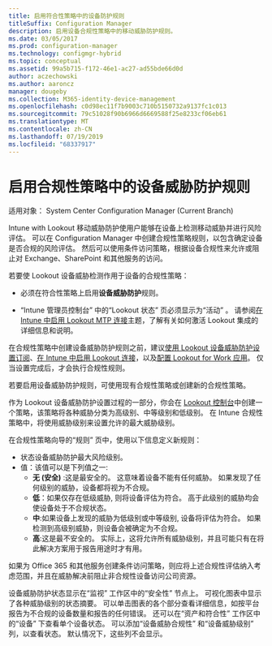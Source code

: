 ```yaml
---
title: 启用符合性策略中的设备防护规则
titleSuffix: Configuration Manager
description: 启用设备合规性策略中的移动威胁防护规则。
ms.date: 03/05/2017
ms.prod: configuration-manager
ms.technology: configmgr-hybrid
ms.topic: conceptual
ms.assetid: 99a5b715-f172-46e1-ac27-ad55bde66d0d
author: aczechowski
ms.author: aaroncz
manager: dougeby
ms.collection: M365-identity-device-management
ms.openlocfilehash: c0d98ec11f7b9003c710b5150732a9137fc1c013
ms.sourcegitcommit: 79c51028f90b6966d6669588f25e8233cf06eb61
ms.translationtype: MT
ms.contentlocale: zh-CN
ms.lasthandoff: 07/19/2019
ms.locfileid: "68337917"
---
```

# <a name="enable-device-threat-protection-rule-in-the-compliance-policy"></a>启用合规性策略中的设备威胁防护规则

适用对象：  System Center Configuration Manager (Current Branch)

Intune with Lookout 移动威胁防护使用户能够在设备上检测移动威胁并进行风险评估。 可以在 Configuration Manager 中创建合规性策略规则，以包含确定设备是否合规的风险评估。 然后可以使用条件访问策略，根据设备合规性来允许或阻止对 Exchange、SharePoint 和其他服务的访问。

若要使 Lookout 设备威胁检测作用于设备的合规性策略：

* 必须在符合性策略上启用**设备威胁防护**规则。

* “Intune 管理员控制台”  中的“Lookout 状态”  页必须显示为“活动”  。 请参阅[在 Intune 中启用 Lookout MTP 连接](enable-lookout-connection-in-intune.md)主题，了解有关如何激活 Lookout 集成的详细信息和说明。


在合规性策略中创建设备威胁防护规则之前，建议[使用 Lookout 设备威胁防护设置订阅](set-up-your-subscription-with-lookout.md)、[在 Intune 中启用 Lookout 连接](enable-lookout-connection-in-intune.md)，以及[配置 Lookout for Work 应用](configure-and-deploy-lookout-for-work-apps.md)。 仅当设置完成后，才会执行合规性规则。

若要启用设备威胁防护规则，可使用现有合规性策略或创建新的合规性策略。

作为 Lookout 设备威胁防护设置过程的一部分，你会在 [Lookout 控制台](https://aad.lookout.com)中创建一个策略，该策略将各种威胁分类为高级别、中等级别和低级别。 在 Intune 合规性策略中，将使用威胁级别来设置允许的最大威胁级别。

在合规性策略向导的“规则”  页中，使用以下信息定义新规则：
* 状态设备威胁防护最大风险级别。
* 值：该值可以是下列值之一:
  * **无 (安全)** :这是最安全的。 这意味着设备不能有任何威胁。 如果发现了任何级别的威胁，设备都将视为不合规。
  * **低**：如果仅存在低级威胁, 则将设备评估为符合。 高于此级别的威胁均会使设备处于不合规状态。
  * **中**:如果设备上发现的威胁为低级别或中等级别, 设备将评估为符合。 如果检测到高级别威胁，则设备会被确定为不合规。
  * **高**:这是最不安全的。 实际上，这将允许所有威胁级别，并且可能只有在将此解决方案用于报告用途时才有用。

如果为 Office 365 和其他服务创建条件访问策略，则应将上述合规性评估纳入考虑范围，并且在威胁解决前阻止非合规性设备访问公司资源。

设备威胁防护状态显示在“监视”  工作区中的“安全性”  节点上。
可视化图表中显示了各种威胁级别的状态摘要。 可以单击图表的各个部分查看详细信息，如按平台报告为不合规的设备数量和报告的任何错误。
还可以在“资产和符合性”  工作区中的“设备”  下查看单个设备状态。  可以添加“设备威胁合规性”  和“设备威胁级别”  列，以查看状态。  默认情况下，这些列不会显示。
